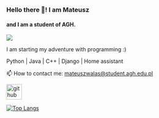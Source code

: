 ### Hello there 👋! I am Mateusz
#### and I am a student of AGH.
![](https://arturssmirnovs.github.io/github-profile-readme-generator/images/banner.png)

I am starting my adventure with programming :)

Python | Java | C++ | Django | Home assistant

📫 How to contact me: mateuszwalas@student.agh.edu.pl 


[<img src='https://cdn.jsdelivr.net/npm/simple-icons@3.0.1/icons/github.svg' alt='github' height='40'>](https://github.com/m-walas)  

[![Top Langs](https://github-readme-stats.vercel.app/api/top-langs/?username=m-walas)](https://github.com/anuraghazra/github-readme-stats)
